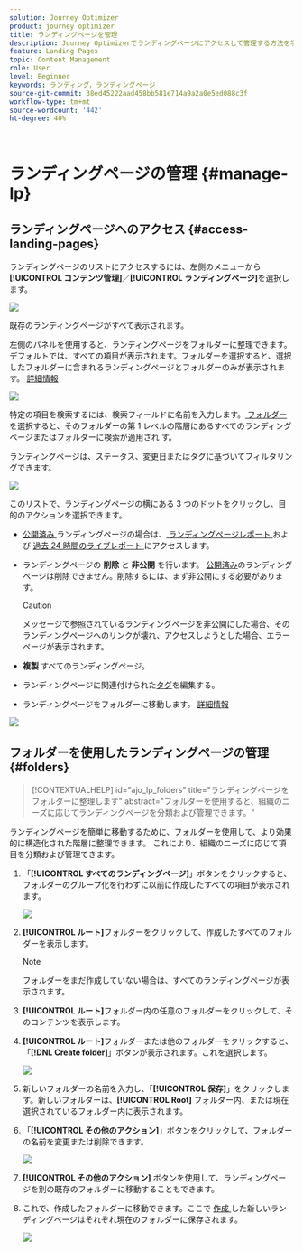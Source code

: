 ```yaml
---
solution: Journey Optimizer
product: journey optimizer
title: ランディングページを管理
description: Journey Optimizerでランディングページにアクセスして管理する方法を学ぶ
feature: Landing Pages
topic: Content Management
role: User
level: Beginner
keywords: ランディング，ランディングページ
source-git-commit: 38ed45222aad458bb581e714a9a2a0e5ed088c3f
workflow-type: tm+mt
source-wordcount: '442'
ht-degree: 40%

---
```


# ランディングページの管理 {#manage-lp}

## ランディングページへのアクセス {#access-landing-pages}

ランディングページのリストにアクセスするには、左側のメニューから&#x200B;**[!UICONTROL コンテンツ管理]**／**[!UICONTROL ランディングページ]**&#x200B;を選択します。

![](assets/lp_access-list.png)

既存のランディングページがすべて表示されます。

左側のパネルを使用すると、ランディングページをフォルダーに整理できます。 デフォルトでは、すべての項目が表示されます。フォルダーを選択すると、選択したフォルダーに含まれるランディングページとフォルダーのみが表示されます。 [詳細情報](#folders)

![](assets/lp-access-list-folders.png)

特定の項目を検索するには、検索フィールドに名前を入力します。[ フォルダー ](#folders) を選択すると、そのフォルダーの第 1 レベルの階層にあるすべてのランディングページまたはフォルダーに検索が適用され <!--(not nested items)--> す。

ランディングページは、ステータス、変更日またはタグに基づいてフィルタリングできます。

![](assets/lp_access-list-filter.png)

このリストで、ランディングページの横にある 3 つのドットをクリックし、目的のアクションを選択できます。

* [ 公開済み ](create-lp.md#publish-landing-page) ランディングページの場合は、[ ランディングページレポート ](../reports/lp-report-global-cja.md) および [ 過去 24 時間のライブレポート ](../reports/lp-report-live.md) にアクセスします。

* ランディングページの **削除** と **非公開** を行います。 [公開済み](create-lp.md#publish-landing-page)のランディングページは削除できません。削除するには、まず非公開にする必要があります。

  >[!CAUTION]
  >
  >メッセージで参照されているランディングページを非公開にした場合、そのランディングページへのリンクが壊れ、アクセスしようとした場合、エラーページが表示されます。

* **複製** すべてのランディングページ。

* ランディングページに関連付けられた[タグ](../start/search-filter-categorize.md#tags)を編集する。

* ランディングページをフォルダーに移動します。 [詳細情報](#folders)

![](assets/lp_access-list-actions.png)

## フォルダーを使用したランディングページの管理 {#folders}

>[!CONTEXTUALHELP]
>id="ajo_lp_folders"
>title="ランディングページをフォルダーに整理します"
>abstract="フォルダーを使用すると、組織のニーズに応じてランディングページを分類および管理できます。"

ランディングページを簡単に移動するために、フォルダーを使用して、より効果的に構造化された階層に整理できます。 これにより、組織のニーズに応じて項目を分類および管理できます。

1. 「**[!UICONTROL すべてのランディングページ]**」ボタンをクリックすると、フォルダーのグループ化を行わずに以前に作成したすべての項目が表示されます。

   ![](assets/lp-folders.png)

1. **[!UICONTROL ルート]**&#x200B;フォルダーをクリックして、作成したすべてのフォルダーを表示します。

   >[!NOTE]
   >
   >フォルダーをまだ作成していない場合は、すべてのランディングページが表示されます。

1. **[!UICONTROL ルート]**&#x200B;フォルダー内の任意のフォルダーをクリックして、そのコンテンツを表示します。

1. **[!UICONTROL ルート]**&#x200B;フォルダーまたは他のフォルダーをクリックすると、「**[!DNL Create folder]**」ボタンが表示されます。これを選択します。

   ![](assets/lp-create-folder.png)

1. 新しいフォルダーの名前を入力し、「**[!UICONTROL 保存]**」をクリックします。新しいフォルダーは、**[!UICONTROL Root]** フォルダー内、または現在選択されているフォルダー内に表示されます。

1. 「**[!UICONTROL その他のアクション]**」ボタンをクリックして、フォルダーの名前を変更または削除できます。

   ![](assets/lp-folder-more-actions.png)

1. **[!UICONTROL その他のアクション]** ボタンを使用して、ランディングページを別の既存のフォルダーに移動することもできます。

1. これで、作成したフォルダーに移動できます。ここで [ 作成 ](create-lp.md#create-landing-page.md) した新しいランディングページはそれぞれ現在のフォルダーに保存されます。

   ![](assets/lp-folder-create.png)
